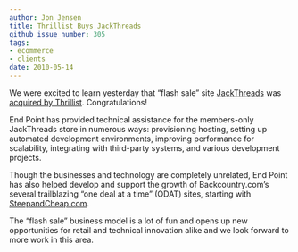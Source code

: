 ```yaml
---
author: Jon Jensen
title: Thrillist Buys JackThreads
github_issue_number: 305
tags:
- ecommerce
- clients
date: 2010-05-14
---
```


We were excited to learn yesterday that “flash sale” site [JackThreads](https://jackthreads.com/) was [acquired by Thrillist](https://techcrunch.com/2010/05/13/thrillist-buys-jackthreads/). Congratulations!

End Point has provided technical assistance for the members-only JackThreads store in numerous ways: provisioning hosting, setting up automated development environments, improving performance for scalability, integrating with third-party systems, and various development projects.

Though the businesses and technology are completely unrelated, End Point has also helped develop and support the growth of Backcountry.com’s several trailblazing “one deal at a time” (ODAT) sites, starting with [SteepandCheap.com](https://www.steepandcheap.com/).

The “flash sale” business model is a lot of fun and opens up new opportunities for retail and technical innovation alike and we look forward to more work in this area.
